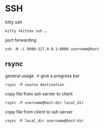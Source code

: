 <!-- toc -->
# SSH

kitty ssh

```shell
kitty +kitten ssh …
```

port forwarding

```shell
ssh -N -L 8080:127.0.0.1:8080 username@host
```

## rsync

general usage
`-P` give a progress bar

```shell
rsync -P source destination
```

copy file from ssh server to client

```shell
rsync -P username@host:dir local_dir
```

copy file from client to ssh server

```shell
rsync -P local_dir username@host:dir
```
